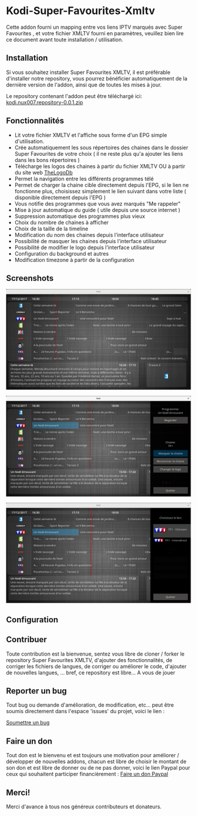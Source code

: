 # Kodi-Super-Favourites-Xmltv
Cette addon fourni un mapping entre vos liens IPTV marqués avec Super Favourites , et votre fichier XMLTV fourni en paramètres, veuillez bien lire ce document avant toute installation / utilisation.

## Installation
Si vous souhaitez installer Super Favourites XMLTV, il est préférable d'installer notre repository, vous pourrez bénéficier automatiquement de la dernière version de l'addon, ainsi que de toutes les mises à jour.

Le repository contenant l'addon peut être téléchargé ici: 
[kodi.nux007.repository-0.0.1.zip](https://github.com/Nux007/kodi-nux007-repository/raw/master/addons_releases/kodi.nux007.repository/kodi.nux007.repository-0.0.1.zip)

## Fonctionnalités
* Lit votre fichier XMLTV et l'affiche sous forme d'un EPG simple d'utilisation.
* Crée automatiquement les sous répertoires des chaines dans le dossier Super Favourites de votre choix ( il ne reste plus qu'a ajouter les liens dans les bons répertoires )
* Télécharge les logos des chaines à partir du fichier XMLTV OU à partir du site web [TheLogoDb](http://www.thelogodb.com/)
* Permet la navigation entre les différents programmes télé
* Permet de charger la chaine cible directement depuis l'EPG, si le lien ne fonctionne plus, choisissez simplement le lien suivant dans votre liste ( disponible directement depuis l'EPG )
* Vous notifie des programmes que vous avez marqués "Me rappeler"
* Mise à jour automatique du guide ( utile depuis une source internet )
* Suppression automatique des programmes plus vieux
* Choix du nombre de chaines à afficher
* Choix de la taille de la timeline
* Modification du nom des chaines depuis l'interface utilisateur
* Possibilité de masquer les chaines depuis l'interface utilisateur
* Possibilité de modifier le logo depuis l'interface utilisateur
* Configuration du background et autres
* Modification timezone à partir de la configuration

## Screenshots
[![SFX Images](https://github.com/Nux007/kodi-nux007-repository/raw/master/addons_infos/addons_screenshots/plugin.program.super.favourites.xmltv/screenshot-1.png)](https://github.com/Nux007/kodi-nux007-repository/raw/master/addons_infos/addons_screenshots/plugin.program.super.favourites.xmltv/screenshot-1.png)

[![SFX Images](https://github.com/Nux007/kodi-nux007-repository/raw/master/addons_infos/addons_screenshots/plugin.program.super.favourites.xmltv/screenshot-2.png)](https://github.com/Nux007/kodi-nux007-repository/raw/master/addons_infos/addons_screenshots/plugin.program.super.favourites.xmltv/screenshot-2.png)

[![SFX Images](https://github.com/Nux007/kodi-nux007-repository/raw/master/addons_infos/addons_screenshots/plugin.program.super.favourites.xmltv/screenshot-3.png)](https://github.com/Nux007/kodi-nux007-repository/raw/master/addons_infos/addons_screenshots/plugin.program.super.favourites.xmltv/screenshot-3.png)

## Configuration

## Contribuer
Toute contribution est la bienvenue, sentez vous libre de cloner / forker le repository Super Favourites XMLTV, d'ajouter des fonctionnalités, de corriger les fichiers de langues, de corriger ou améliorer le code, d'ajouter de nouvelles langues, ... bref, ce repository est libre... A vous de jouer

## Reporter un bug
Tout bug ou demande d'amélioration, de modification, etc... peut être soumis directement dans l'espace 'issues' du projet, voici le lien :

[Soumettre un bug](https://github.com/Nux007/Kodi-Super-Favourites-Xmltv/issues)

## Faire un don
Tout don est le bienvenu et est toujours une motivation pour améliorer / développer de nouvelles addons, chacun est libre de choisir le montant de son don et est libre de donner ou de ne pas donner, voici le lien Paypal pour ceux qui souhaitent participer financièrement :
[Faire un don Paypal](https://www.paypal.com/cgi-bin/webscr?cmd=_donations&business=HPVUFHX73MKDE&lc=BE&item_name=Nux007&currency_code=EUR&bn=PP%2dDonationsBF%3abtn_donateCC_LG%2egif%3aNonHosted)

## Merci!

Merci d'avance à tous nos généreux contributeurs et donateurs.
